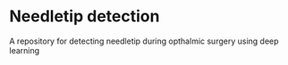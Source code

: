 # Needletip detection
A repository for detecting needletip during opthalmic surgery using deep learning

